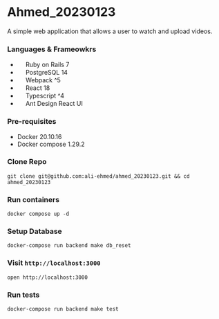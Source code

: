 # Ahmed_20230123

A simple web application that allows a user to watch and upload videos.

### Languages & Frameowkrs
- <img src="https://upload.wikimedia.org/wikipedia/commons/1/16/Ruby_on_Rails-logo.png" style="height: 15px; width:15px;"/> Ruby on Rails 7
- <img src="https://upload.wikimedia.org/wikipedia/commons/thumb/2/29/Postgresql_elephant.svg/1985px-Postgresql_elephant.svg.png" style="height: 15px; width:15px;"/> PostgreSQL 14
- <img src="https://raw.githubusercontent.com/webpack/media/master/logo/icon-square-big.png" style="height: 15px; width:15px;"/> Webpack ^5
- <img src="https://upload.wikimedia.org/wikipedia/commons/thumb/a/a7/React-icon.svg/2300px-React-icon.svg.png" style="height: 15px; width:15px;"/> React 18
- <img src="https://upload.wikimedia.org/wikipedia/commons/thumb/4/4c/Typescript_logo_2020.svg/2048px-Typescript_logo_2020.svg.png" style="height: 15px; width:15px;"/> Typescript ^4
- <img src="https://gw.alipayobjects.com/zos/rmsportal/KDpgvguMpGfqaHPjicRK.svg" style="height: 15px; width:15px;"/> Ant Design React UI

### Pre-requisites
- Docker 20.10.16
- Docker compose 1.29.2

### Clone Repo
```shell
git clone git@github.com:ali-ehmed/ahmed_20230123.git && cd ahmed_20230123
```

### Run containers
```shell
docker compose up -d
```

### Setup Database
```shell
docker-compose run backend make db_reset
```

### Visit `http://localhost:3000`
```shell
open http://localhost:3000
```

### Run tests
```shell
docker-compose run backend make test
```
